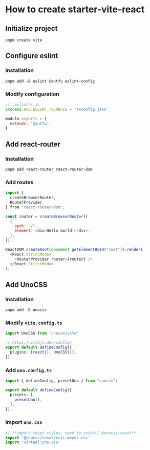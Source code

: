 # How to create starter-vite-react

## Initialize project

~~~shell
pnpm create vite
~~~

## Configure eslint

### Installation

~~~shell
pnpm add -D eslint @antfu eslint-config
~~~

### Modify configuration

~~~javascript
// .eslintrc.js
process.env.ESLINT_TSCONFIG = 'tsconfig.json'

module.exports = {
  extends: '@antfu',
}
~~~

## Add react-router

### Installation

~~~shell
pnpm add react-router react-router-dom
~~~

### Add routes

~~~javascript
import {
  createBrowserRouter,
  RouterProvider,
} from "react-router-dom";

const router = createBrowserRouter([
  {
    path: "/",
    element: <div>Hello world!</div>,
  },
]);

ReactDOM.createRoot(document.getElementById("root")).render(
  <React.StrictMode>
    <RouterProvider router={router} />
  </React.StrictMode>
);
~~~

## Add UnoCSS

### Installation

~~~shell
pnpm add -D unocss
~~~

### Modify `vite.config.ts`

~~~typescript
import UnoCSS from 'unocss/vite'

// https://vitejs.dev/config/
export default defineConfig({
  plugins: [react(), UnoCSS()],
})
~~~

### Add `uno.config.ts`

~~~typescript
import { defineConfig, presetUno } from "unocss";

export default defineConfig({
  presets: [
    presetUno(),
  ],
});
~~~

### Import `uno.css`

~~~jsx
// **import reset styles, need to install @unocss/reset**
import '@unocss/reset/eric-meyer.css'
import 'virtual:uno.css'
~~~
